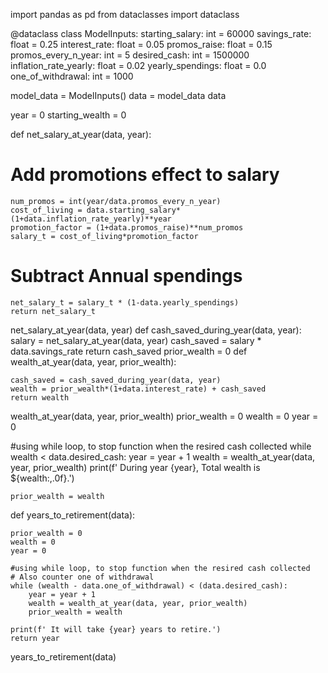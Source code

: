 import pandas as pd
from dataclasses import dataclass


@dataclass
class ModelInputs:
    starting_salary: int = 60000
    savings_rate: float = 0.25
    interest_rate: float = 0.05
    promos_raise: float = 0.15
    promos_every_n_year: int = 5
    desired_cash: int = 1500000
    inflation_rate_yearly: float = 0.02
    yearly_spendings: float = 0.0
    one_of_withdrawal: int = 1000

model_data = ModelInputs()
data = model_data
data

year = 0
starting_wealth = 0

def net_salary_at_year(data, year):

# Add promotions effect to salary
    num_promos = int(year/data.promos_every_n_year)
    cost_of_living = data.starting_salary*(1+data.inflation_rate_yearly)**year
    promotion_factor = (1+data.promos_raise)**num_promos
    salary_t = cost_of_living*promotion_factor
    
# Subtract Annual spendings    
    net_salary_t = salary_t * (1-data.yearly_spendings)
    return net_salary_t

net_salary_at_year(data, year)
def cash_saved_during_year(data, year):
    salary = net_salary_at_year(data, year)
    cash_saved = salary * data.savings_rate
    return cash_saved
prior_wealth = 0
def wealth_at_year(data, year, prior_wealth):
    
    cash_saved = cash_saved_during_year(data, year)
    wealth = prior_wealth*(1+data.interest_rate) + cash_saved
    return wealth
wealth_at_year(data, year, prior_wealth)
prior_wealth = 0
wealth = 0
year = 0

#using while loop, to stop function when the resired cash collected
while wealth < data.desired_cash:
    year = year + 1
    wealth = wealth_at_year(data, year, prior_wealth)
    print(f' During year {year}, Total wealth is ${wealth:,.0f}.')
    
    prior_wealth = wealth
def years_to_retirement(data):

    prior_wealth = 0
    wealth = 0
    year = 0

    #using while loop, to stop function when the resired cash collected
    # Also counter one of withdrawal
    while (wealth - data.one_of_withdrawal) < (data.desired_cash):
        year = year + 1
        wealth = wealth_at_year(data, year, prior_wealth)
        prior_wealth = wealth
        
    print(f' It will take {year} years to retire.')
    return year    

years_to_retirement(data)
